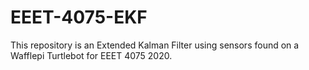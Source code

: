 # EEET-4075-EKF
This repository is an Extended Kalman Filter using sensors found on a Wafflepi Turtlebot for EEET 4075 2020.
